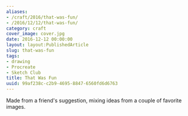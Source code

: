 ```yaml
---
aliases:
- /craft/2016/that-was-fun/
- /2016/12/12/that-was-fun/
category: craft
cover_image: cover.jpg
date: 2016-12-12 00:00:00
layout: layout:PublishedArticle
slug: that-was-fun
tags:
- drawing
- Procreate
- Sketch Club
title: That Was Fun
uuid: 99af238c-c2b9-4695-8847-6560fd6d6763
---
```


Made from a friend's suggestion, mixing ideas from a couple of favorite images.